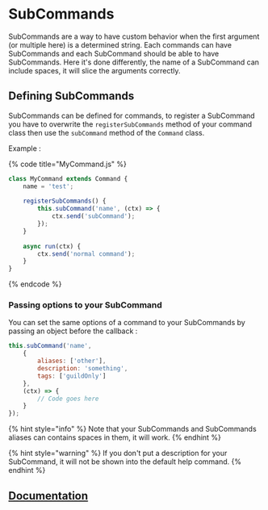 # SubCommands

SubCommands are a way to have custom behavior when the first argument \(or multiple here\) is a determined string. Each commands can have SubCommands and each SubCommand should be able to have SubCommands. Here it's done differently, the name of a SubCommand can include spaces, it will slice the arguments correctly. 

## Defining SubCommands

SubCommands can be defined for commands, to register a SubCommand you have to overwrite the `registerSubCommands` method of your command class then use the `subCommand` method of the `Command` class.

Example :

{% code title="MyCommand.js" %}
```javascript
class MyCommand extends Command {
    name = 'test';
    
    registerSubCommands() {
        this.subCommand('name', (ctx) => {
            ctx.send('subCommand');
        });
    }
    
    async run(ctx) {
        ctx.send('normal command');
    }
}
```
{% endcode %}

### Passing options to your SubCommand

You can set the same options of a command to your SubCommands by passing an object before the callback :

```javascript
this.subCommand('name', 
    {
        aliases: ['other'],
        description: 'something',
        tags: ['guildOnly']
    },
    (ctx) => {
        // Code goes here     
    }
});
```

{% hint style="info" %}
Note that your SubCommands and SubCommands aliases can contains spaces in them, it will work.
{% endhint %}

{% hint style="warning" %}
If you don't put a description for your SubCommand, it will not be shown into the default help command.
{% endhint %}

## [Documentation](https://advanced-command-handler.github.io/docs/classes/Command.html#subCommand)


